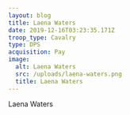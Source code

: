 ```yaml
---
layout: blog
title: Laena Waters
date: 2019-12-16T03:23:35.171Z
troop_type: Cavalry
type: DPS
acquisition: Pay
image:
  alt: Laena Waters
  src: /uploads/laena-waters.png
  title: Laena Waters
---
```

Laena Waters
